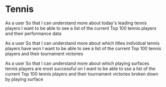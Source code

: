 # Tennis

As a user
So that I can understand more about today's leading tennis players
I want to be able to see a list of the current Top 100 tennis players and their performance data

As a user
So that I can understand more about which titles individual tennis players have won
I want to be able to see a list of the current Top 100 tennis players and their tournament victories

As a user
So that I can understand more about which playing surfaces tennis players are most successful on
I want to be able to sse a list of the current Top 100 tennis players and their tournament victories broken down by playing surface
